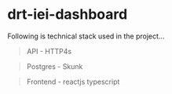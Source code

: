 # drt-iei-dashboard

Following is technical stack used in the project... 

> API - HTTP4s 

> Postgres - Skunk 

> Frontend - reactjs typescript